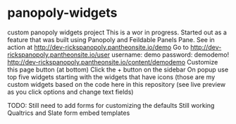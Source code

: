 # panopoly-widgets
custom panopoly widgets project
This is a wor in progress. Started out as a feature that was built using Panopoly and Feildable Panels Pane.
See in action at http://dev-rickspanopoly.pantheonsite.io/demo
Go to http://dev-rickspanopoly.pantheonsite.io/user
username: demo
password: demodemo!
http://dev-rickspanopoly.pantheonsite.io/content/demodemo
Customize this page button (at bottom)
Click the + button on the sidebar
On popup use top five widgets starting with the widgets that have icons (those are my 
  custom widgets based on the code here in this repository (see live preview as you click options and change text fields)

TODO:
Still need to add forms for customizing the defaults
Still working Qualtrics and Slate form embed templates
